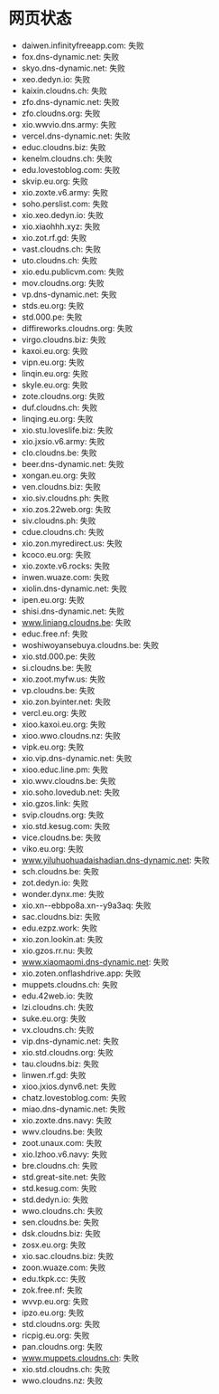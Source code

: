 # 网页状态
- daiwen.infinityfreeapp.com: 失败
- fox.dns-dynamic.net: 失败
- skyo.dns-dynamic.net: 失败
- xeo.dedyn.io: 失败
- kaixin.cloudns.ch: 失败
- zfo.dns-dynamic.net: 失败
- zfo.cloudns.org: 失败
- xio.wwvio.dns.army: 失败
- vercel.dns-dynamic.net: 失败
- educ.cloudns.biz: 失败
- kenelm.cloudns.ch: 失败
- edu.lovestoblog.com: 失败
- skvip.eu.org: 失败
- xio.zoxte.v6.army: 失败
- soho.perslist.com: 失败
- xio.xeo.dedyn.io: 失败
- xio.xiaohhh.xyz: 失败
- xio.zot.rf.gd: 失败
- vast.cloudns.ch: 失败
- uto.cloudns.ch: 失败
- xio.edu.publicvm.com: 失败
- mov.cloudns.org: 失败
- vp.dns-dynamic.net: 失败
- stds.eu.org: 失败
- std.000.pe: 失败
- diffireworks.cloudns.org: 失败
- virgo.cloudns.biz: 失败
- kaxoi.eu.org: 失败
- vipn.eu.org: 失败
- linqin.eu.org: 失败
- skyle.eu.org: 失败
- zote.cloudns.org: 失败
- duf.cloudns.ch: 失败
- linqing.eu.org: 失败
- xio.stu.loveslife.biz: 失败
- xio.jxsio.v6.army: 失败
- clo.cloudns.be: 失败
- beer.dns-dynamic.net: 失败
- xongan.eu.org: 失败
- ven.cloudns.biz: 失败
- xio.siv.cloudns.ph: 失败
- xio.zos.22web.org: 失败
- siv.cloudns.ph: 失败
- cdue.cloudns.ch: 失败
- xio.zon.myredirect.us: 失败
- kcoco.eu.org: 失败
- xio.zoxte.v6.rocks: 失败
- inwen.wuaze.com: 失败
- xiolin.dns-dynamic.net: 失败
- ipen.eu.org: 失败
- shisi.dns-dynamic.net: 失败
- www.liniang.cloudns.be: 失败
- educ.free.nf: 失败
- woshiwoyansebuya.cloudns.be: 失败
- xio.std.000.pe: 失败
- si.cloudns.be: 失败
- xio.zoot.myfw.us: 失败
- vp.cloudns.be: 失败
- xio.zon.byinter.net: 失败
- vercl.eu.org: 失败
- xioo.kaxoi.eu.org: 失败
- xioo.wwo.cloudns.nz: 失败
- vipk.eu.org: 失败
- xio.vip.dns-dynamic.net: 失败
- xioo.educ.line.pm: 失败
- xio.wwv.cloudns.be: 失败
- xio.soho.lovedub.net: 失败
- xio.gzos.link: 失败
- svip.cloudns.org: 失败
- xio.std.kesug.com: 失败
- vice.cloudns.be: 失败
- viko.eu.org: 失败
- www.yiluhuohuadaishadian.dns-dynamic.net: 失败
- sch.cloudns.be: 失败
- zot.dedyn.io: 失败
- wonder.dynx.me: 失败
- xio.xn--ebbpo8a.xn--y9a3aq: 失败
- sac.cloudns.biz: 失败
- edu.ezpz.work: 失败
- xio.zon.lookin.at: 失败
- xio.gzos.rr.nu: 失败
- www.xiaomaomi.dns-dynamic.net: 失败
- xio.zoten.onflashdrive.app: 失败
- muppets.cloudns.ch: 失败
- edu.42web.io: 失败
- lzi.cloudns.ch: 失败
- suke.eu.org: 失败
- vx.cloudns.ch: 失败
- vip.dns-dynamic.net: 失败
- xio.std.cloudns.org: 失败
- tau.cloudns.biz: 失败
- linwen.rf.gd: 失败
- xioo.jxios.dynv6.net: 失败
- chatz.lovestoblog.com: 失败
- miao.dns-dynamic.net: 失败
- xio.zoxte.dns.navy: 失败
- wwv.cloudns.be: 失败
- zoot.unaux.com: 失败
- xio.lzhoo.v6.navy: 失败
- bre.cloudns.ch: 失败
- std.great-site.net: 失败
- std.kesug.com: 失败
- std.dedyn.io: 失败
- wwo.cloudns.ch: 失败
- sen.cloudns.be: 失败
- dsk.cloudns.biz: 失败
- zosx.eu.org: 失败
- xio.sac.cloudns.biz: 失败
- zoon.wuaze.com: 失败
- edu.tkpk.cc: 失败
- zok.free.nf: 失败
- wvvp.eu.org: 失败
- ipzo.eu.org: 失败
- std.cloudns.org: 失败
- ricpig.eu.org: 失败
- pan.cloudns.org: 失败
- www.muppets.cloudns.ch: 失败
- xio.std.cloudns.ch: 失败
- wwo.cloudns.nz: 失败
